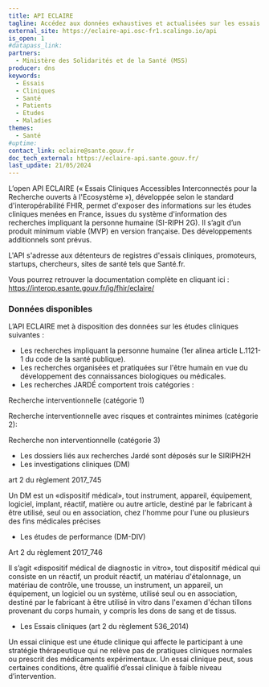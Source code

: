 ```yaml
---
title: API ECLAIRE
tagline: Accédez aux données exhaustives et actualisées sur les essais cliniques en cours en France.​
external_site: https://eclaire-api.osc-fr1.scalingo.io/api
is_open: 1 
#datapass_link: 
partners:
  - Ministère des Solidarités et de la Santé (MSS)
producer: dns
keywords:
  - Essais
  - Cliniques
  - Santé
  - Patients
  - Etudes
  - Maladies
themes:
  - Santé
#uptime: 
contact_link: eclaire@sante.gouv.fr
doc_tech_external: https://eclaire-api.sante.gouv.fr/
last_update: 21/05/2024
---
```


L’open API ECLAIRE (« Essais Cliniques Accessibles Interconnectés pour la Recherche ouverts à l'Ecosystème »), développée selon le standard d'interopérabilité FHIR, permet d'exposer des informations sur les études cliniques menées en France, issues du système d'information des recherches impliquant la personne humaine (SI-RIPH 2G). Il s’agit d’un produit minimum viable (MVP) en version française. Des développements additionnels sont prévus.
 
L'API s'adresse aux détenteurs de registres d'essais cliniques, promoteurs, startups, chercheurs, sites de santé tels que Santé.fr.
 
Vous pourrez retrouver la documentation complète en cliquant ici : https://interop.esante.gouv.fr/ig/fhir/eclaire/

### Données disponibles

L’API ECLAIRE met à disposition des données sur les études cliniques suivantes​ : 
- Les recherches impliquant la personne humaine (1er alinea article L.1121-1 du code de la santé publique).
- Les recherches organisées et pratiquées sur l'être humain en vue du développement des connaissances biologiques ou médicales.
- Les recherches JARDÉ comportent trois catégories : 

Recherche interventionnelle (catégorie 1) ​

Recherche interventionnelle avec risques et contraintes minimes (catégorie 2):​

Recherche non interventionnelle (catégorie 3)​

- Les dossiers liés aux recherches Jardé sont déposés sur le SIRIPH2H ​
- Les investigations cliniques (DM)

art 2 du règlement 2017_745​

Un DM est un «dispositif médical», tout instrument, appareil, équipement, logiciel, implant, réactif, matière ou autre article, destiné par le fabricant à être utilisé, seul ou en association, chez l'homme pour l'une ou plusieurs des fins médicales précises​
- Les études de performance (DM-DIV)

Art 2 du règlement 2017_746​

Il s’agit «dispositif médical de diagnostic in vitro», tout dispositif médical qui consiste en un réactif, un produit réactif, un matériau d'étalonnage, un matériau de contrôle, une trousse, un instrument, un appareil, un équipement, un logiciel ou un système, utilisé seul ou en association, destiné par le fabricant à être utilisé in vitro dans l'examen d'échan­ tillons provenant du corps humain, y compris les dons de sang et de tissus.
- Les Essais cliniques (art 2 du règlement 536_2014)​

Un essai clinique est une étude clinique qui affecte le participant à une stratégie thérapeutique qui ne relève pas de pratiques cliniques normales ou prescrit des médicaments expérimentaux. Un essai clinique peut, sous certaines conditions, être qualifié d’essai clinique à faible niveau d’intervention.​
